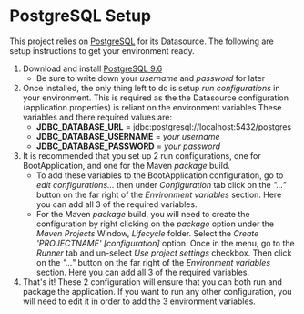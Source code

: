 # PostgreSQL Setup
This project relies on [PostgreSQL](https://www.postgresql.org/) for its Datasource. The following are setup instructions to get your environment ready.
1. Download and install [PostgreSQL 9.6](https://www.postgresql.org/download/)
    - Be sure to write down your _username_ and _password_ for later
2. Once installed, the only thing left to do is setup _run configurations_ in your environment. This is required as the the Datasource configuration (application.properties) is reliant on the environment variables These variables and there required values are:
    - **JDBC_DATABASE_URL** = jdbc:postgresql://localhost:5432/postgres
    - **JDBC_DATABASE_USERNAME** = _your username_
    - **JDBC_DATABASE_PASSWORD** = _your password_ 
3. It is recommended that you set up 2 run configurations, one for BootApplication, and one for the Maven _package_ build.
    - To add these variables to the BootApplication configuration, go to _edit configurations..._ then under _Configuration_ tab click on the _"..."_ button on the far right of the _Environment variables_ section. Here you can add all 3 of the required variables.
    - For the Maven _package_ build, you will need to create the configuration by right clicking on the _package_ option under the _Maven Projects_ Window, _Lifecycle_ folder. Select the _Create 'PROJECTNAME' [configuration]_ option. Once in the menu, go to the _Runner_ tab and un-select _Use project settings_ checkbox. Then click on the _"..."_ button on the far right of the _Environment variables_ section. Here you can add all 3 of the required variables.
4. That's it! These 2 configuration will ensure that you can both run and package the application. If you want to run any other configuration, you will need to edit it in order to add the 3 environment variables.